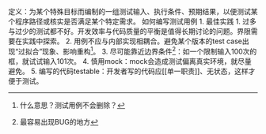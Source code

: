 定义：为某个特殊目标而编制的一组测试输入、执行条件、预期结果，以便测试某个程序路径或核实是否满足某个特定需求。
如何编写测试用例
	1. 最佳实践
		1. 过多与过少的测试都不好。开发效率与代码质量的平衡是值得长期讨论的问题。界限需要在实践中探索。
		2. 用例不应与内部实现相耦合。避免某个版本的test case出现“过拟合”现象、影响重构[^1]。
		3. 尽可能靠近边界条件[^2]：如一个限制输入100次的框，就试试输入101次。
		4. 慎用mock：mock会造成测试偏离真实环境，就尽量避免。
		5. 编写的代码testable：开发者写的代码应[[单一职责]]、无状态，这样才便于测试。

[^1]: 什么意思？测试用例不会删除？
[^2]: 最容易出现BUG的地方